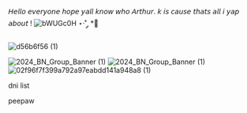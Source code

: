 𝘏𝘦𝘭𝘭𝘰 𝘦𝘷𝘦𝘳𝘺𝘰𝘯𝘦 𝘩𝘰𝘱𝘦 𝘺𝘢𝘭𝘭 𝘬𝘯𝘰𝘸 𝘸𝘩𝘰 𝘈𝘳𝘵𝘩𝘶𝘳. 𝘬 𝘪𝘴 𝘤𝘢𝘶𝘴𝘦 𝘵𝘩𝘢𝘵𝘴 𝘢𝘭𝘭 𝘪 𝘺𝘢𝘱 𝘢𝘣𝘰𝘶𝘵 !  ![bWUGc0H](https://github.com/user-attachments/assets/0e5b5c77-4482-4dc5-b808-62e9eb1acad0)  ⋆·˚ ༘ *🔭

![d56b6f56 (1)](https://github.com/user-attachments/assets/1d07ba90-e7e2-46d3-9da5-db39b2a72990)

![2024_BN_Group_Banner (1)](https://github.com/user-attachments/assets/cefcde81-eeb9-443d-a3d8-2ebcb92a7e56) ![2024_BN_Group_Banner (1)](https://github.com/user-attachments/assets/8ca6a521-f3f9-4b21-9795-d8d274f324b0)
 ![02f96f7f399a792a97eabdd141a948a8 (1)](https://github.com/user-attachments/assets/50fa8cfb-8076-44b3-aeda-3424a8b6786d)



 dni list

 peepaw











